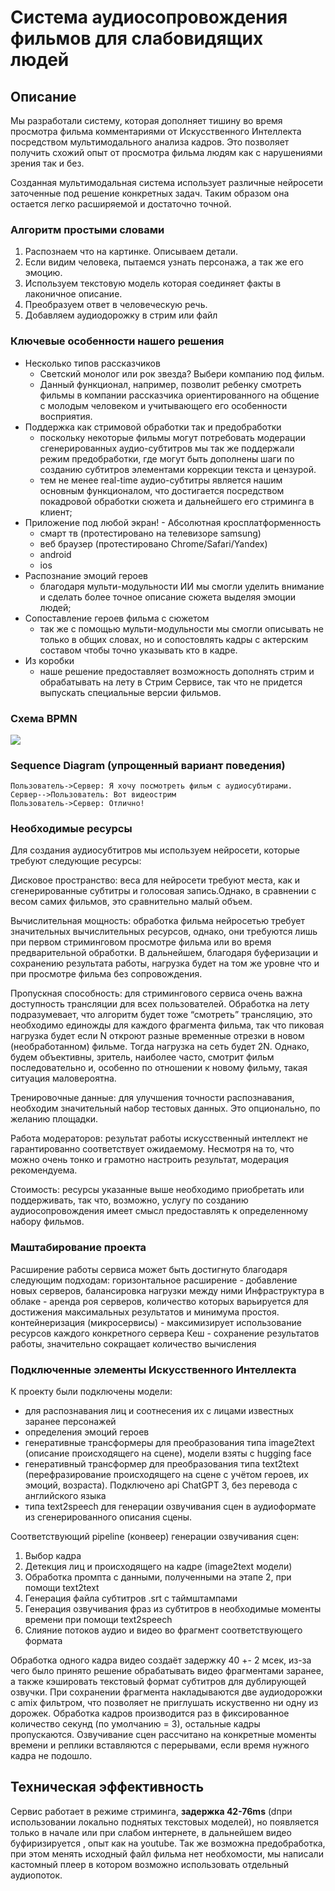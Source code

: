 # Система аудиосопровождения фильмов для слабовидящих людей

## Описание

Мы разработали систему, которая дополняет тишину во время просмотра фильма комментариями от Искусственного Интеллекта посредством мультимодального анализа кадров. Это позволяет получить схожий опыт от просмотра фильма людям как с нарушениями зрения так и без.

Созданная мультимодальная система использует различные нейросети заточенные под решение конкретных задач. Таким образом она остается легко расширяемой и достаточно точной.

### Алгоритм простыми словами

1. Распознаем что на картинке. Описываем детали.
2. Если видим человека, пытаемся узнать персонажа, а так же его эмоцию.
3. Используем текстовую модель которая соединяет факты в лаконичное описание.
4. Преобразуем ответ в человеческую речь.
5. Добавляем аудиодорожку в стрим или файл

### Ключевые особенности нашего решения

- Несколько типов рассказчиков
    - Светский монолог или рок звезда? Выбери компанию под фильм. 
    - Данный функционал, например, позволит ребенку смотреть фильмы в компании рассказчика ориентированного на общение с молодым человеком и учитывающего его особенности восприятия. 
- Поддержка как стримовой обработки так и предобработки
    - поскольку некоторые фильмы могут потребовать модерации сгенерированных аудио-субтитров мы так же поддержали режим  предобработки, где могут быть дополнены шаги по созданию субтитров элементами коррекции текста и цензурой.
    - тем не менее real-time аудио-субтитры является нашим основным функционалом, что достигается посредством покадровой обработки сюжета и дальнейшего его стриминга в клиент;
- Приложение под любой экран! - Абсолютная кросплатформенность
    - смарт тв (протестировано на телевизоре samsung)
    - веб браузер (протестировано Chrome/Safari/Yandex)
    - android
    - ios
- Распознание эмоций героев
    - благодаря мульти-модульности ИИ мы смогли уделить внимание и сделать более точное описание сюжета выделяя эмоции людей;
- Сопоставление героев фильма с сюжетом
    - так же с помощью мульти-модульности мы смогли описывать не только в общих словах, но и сопостовлять кадры с актерским составом чтобы точно указывать кто в кадре.
- Из коробки
    - наше решение предоставляет возможность дополнять стрим и обрабатывать на лету в Стрим Сервисе, так что не придется выпускать специальные версии фильмов.

### Схема BPMN
![](https://i.imgur.com/13OOMvH.png)

### Sequence Diagram (упрощенный вариант поведения)

```sequence
Пользователь->Сервер: Я хочу посмотреть фильм с аудиосубтирами.
Сервер-->Пользователь: Вот видеострим
Пользователь->Сервер: Отлично!
```

### Необходимые ресурсы

Для создания аудиосубтитров мы используем нейросети, которые требуют следующие ресурсы:

Дисковое пространство: веса для нейросети требуют места, как и сгенерированные субтитры и голосовая запись.Однако, в сравнении с весом самих фильмов, это сравнительно малый объем.

Вычислительная мощность: обработка фильма нейросетью требует значительных вычислительных ресурсов, однако, они требуются лишь при первом стриминговом просмотре фильма или во время предварительной обработки. В дальнейшем, благодаря буферизации и сохранению результата работы, нагрузка будет на том же уровне что и при просмотре фильма без сопровождения.

Пропускная способность: для стримингового сервиса очень важна доступность трансляции для всех пользователей. Обработка на лету подразумевает, что алгоритм будет тоже “смотреть” трансляцию, это необходимо единожды для каждого фрагмента фильма, так что пиковая нагрузка будет если N откроют разные временные отрезки в новом (необработанном) фильме. Тогда нагрузка на сеть будет  2N. Однако, будем объективны, зритель, наиболее часто, смотрит фильм последовательно и, особенно по отношении к новому фильму, такая ситуация маловероятна.

Тренировочные данные: для улучшения точности распознавания, необходим значительный набор тестовых данных. Это опционально, по желанию площадки. 

Работа модераторов: результат работы искусственный интеллект не гарантированно соответствует ожидаемому. Несмотря на то, что можно очень тонко и грамотно настроить результат, модерация рекомендуема.

Стоимость: ресурсы указанные выше необходимо приобретать или поддерживать, так что, возможно, услугу по созданию аудиосопровождения имеет смысл предоставлять к определенному набору фильмов.


### Маштабирование проекта

Расширение работы сервиса может быть достигнуто благодаря следующим подходам:
горизонтальное расширение - добавление новых серверов, балансировка нагрузки между ними
Инфраструктура в облаке - аренда роя серверов, количество которых варьируется для достижения максимальных результатов и минимума простоя. 
контейнеризация (микросервисы) - максимизирует использование ресурсов каждого конкретного сервера
Кеш - сохранение результатов работы, значительно сокращает количество вычисления


### Подключенные элементы Искусственного Интеллекта

К проекту были подключены модели: 
* для распознавания лиц и соотнесения их с лицами известных заранее персонажей
* определения эмоций героев
* генеративные трансформеры для преобразования типа image2text (описание происходящего на сцене), модели взяты с hugging face
* генеративный трансформер для преобразования типа text2text (перефразирование происходящего на сцене с учётом героев, их эмоций, возраста). Подключено api ChatGPT 3, без перевода с английского языка
* типа text2speech для генерации озвучивания сцен в аудиоформате из сгенерированного описания сцены.

Соответствующий pipeline (конвеер) генерации озвучивания сцен:
1. Выбор кадра
2. Детекция лиц и происходящего на кадре (image2text модели)
3. Обработка промпта с данными, полученными на этапе 2, при помощи text2text
4. Генерация файла субтитров .srt с таймштампами
5. Генерация озвучивания фраз из субтитров в необходимые моменты времени при помощи text2speech
6. Слияние потоков аудио и видео во фрагмент соответствующего формата

Обработка одного кадра видео создаёт задержку 40 +- 2 мсек, из-за чего было принято решение обрабатывать видео фрагментами заранее, а также кэшировать текстовый формат субтитров для дублирующей озвучки. При сохранении фрагмента накладываются две аудиодорожки с amix фильтром, что позволяет не приглушать искуственно ни одну из дорожек. Обработка кадров производится раз в фиксированное количество секунд (по умолчанию = 3), остальные кадры пропускаются.
Озвучивание сцен рассчитано на конкретные моменты времени и реплики вставляются с перерывами, если время нужного кадра не подошло.


## Техническая эффективность

Сервис работает в режиме стриминга, **задержка 42-76ms** (dпри использовании локально поднятых текстовых моделей), но появляется только в начале или при слабом интернете, в дальнейшем видео буфиризируется , опыт как на youtube. Так же возможна предобработка, при этом менять исходный файл фильма нет необхомости, мы написали кастомный плеер в котором возможно использовать отдельный аудиопоток.
